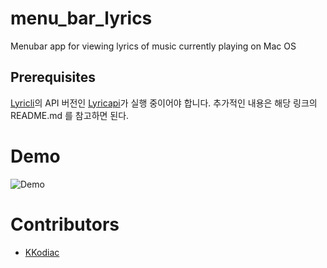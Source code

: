 # menu_bar_lyrics

<!-- # Short Description -->

Menubar app for viewing lyrics of music currently playing on Mac OS

## Prerequisites
[Lyricli](https://github.com/KKodiac/lyricli)의 API 버전인 [Lyricapi](https://github.com/KKodiac/lyricli/tree/main/lyricapi)가 실행 중이어야 합니다. 추가적인 내용은 해당 링크의 README.md 를 참고하면 된다.

# Demo

![Demo](resources/demo.gif)

# Contributors

- [KKodiac](https://github.com/KKodiac)
